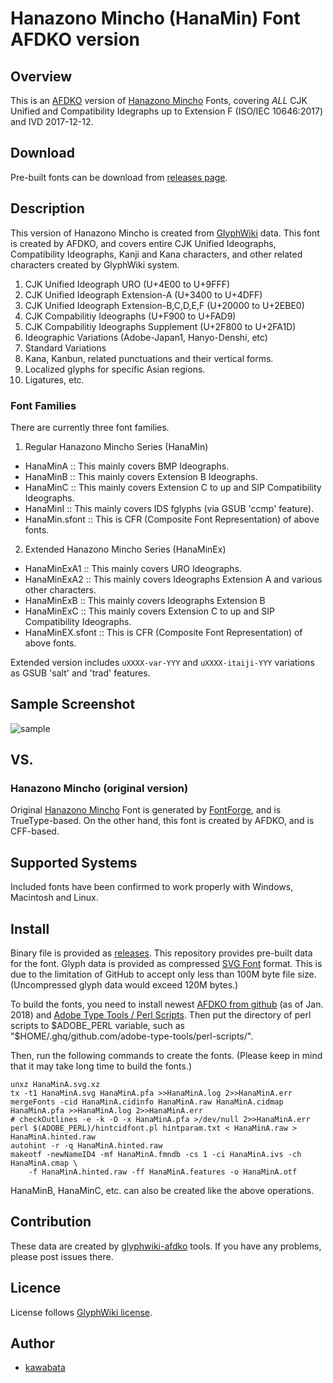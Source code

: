 Hanazono Mincho (HanaMin) Font AFDKO version
=============================

## Overview

This is an [AFDKO](http://www.adobe.com/devnet/opentype/afdko.html)
version of [Hanazono Mincho](https://fonts.jp/) Fonts, covering *ALL*
CJK Unified and Compatibility Idegraphs up to Extension F (ISO/IEC
10646:2017) and IVD 2017-12-12.

## Download

Pre-built fonts can be download from
[releases page](http://github.com/cjkvi/HanaMinAFDKO/releases).

## Description

This version of Hanazono Mincho is created from
[GlyphWiki](http://glyphwiki.org/) data. This font is created by
AFDKO, and covers entire CJK Unified Ideographs, Compatibility
Ideographs, Kanji and Kana characters, and other related characters
created by GlyphWiki system.

1. CJK Unified Ideograph URO (U+4E00 to U+9FFF)
2. CJK Unified Ideograph Extension-A (U+3400 to U+4DFF)
3. CJK Unified Ideograph Extension-B,C,D,E,F (U+20000 to U+2EBE0)
4. CJK Compabilitiy Ideographs (U+F900 to U+FAD9)
5. CJK Compabilitiy Ideographs Supplement (U+2F800 to U+2FA1D)
6. Ideographic Variations (Adobe-Japan1, Hanyo-Denshi, etc)
7. Standard Variations
8. Kana, Kanbun, related punctuations and their vertical forms.
9. Localized glyphs for specific Asian regions.
10. Ligatures, etc.

### Font Families

There are currently three font families.

1. Regular Hanazono Mincho Series (HanaMin)
  - HanaMinA :: This mainly covers BMP Ideographs.
  - HanaMinB :: This mainly covers Extension B Ideographs.
  - HanaMinC :: This mainly covers Extension C to up and SIP Compatibility Ideographs.
  - HanaMinI :: This mainly covers IDS fglyphs (via GSUB 'ccmp' feature).
  - HanaMin.sfont :: This is CFR (Composite Font Representation) of above fonts.

2. Extended Hanazono Mincho Series (HanaMinEx)
  - HanaMinExA1 :: This mainly covers URO Ideographs.
  - HanaMinExA2 :: This mainly covers Ideographs Extension A and various other characters.
  - HanaMinExB :: This mainly covers Ideographs Extension B
  - HanaMinExC :: This mainly covers Extension C to up and SIP Compatibility Ideographs.
  - HanaMinEX.sfont :: This is CFR (Composite Font Representation) of above fonts.

Extended version includes `uXXXX-var-YYY` and `uXXXX-itaiji-YYY`
variations as GSUB 'salt' and 'trad' features.

## Sample Screenshot

![sample](https://cloud.githubusercontent.com/assets/217020/3786962/fa5527bc-19ef-11e4-83b2-bf14a32602e2.png)

## VS.

### Hanazono Mincho (original version)

Original [Hanazono Mincho](http://fonts.jp/hanazono/) Font is
generated by [FontForge](http://fontforge.org/), and is
TrueType-based. On the other hand, this font is created by AFDKO, and
is CFF-based.

## Supported Systems

Included fonts have been confirmed to work properly with Windows,
Macintosh and Linux.

## Install

Binary file is provided as
[releases](http://github.com/cjkvi/HanaMinAFDKO/releases). This
repository provides pre-built data for the font. Glyph data is
provided as compressed [SVG
Font](https://www.w3.org/TR/SVG/fonts.html) format. This is due to the
limitation of GitHub to accept only less than 100M byte file size.
(Uncompressed glyph data would exceed 120M bytes.) 

To build the fonts, you need to install newest [AFDKO from
github](https://github.com/adobe-type-tools/afdko) (as of Jan. 2018)
and [Adobe Type Tools / Perl
Scripts](https://github.com/adobe-type-tools/perl-scripts). Then put
the directory of perl scripts to $ADOBE_PERL variable, such as
"$HOME/.ghq/github.com/adobe-type-tools/perl-scripts/".

Then, run the following commands to create the fonts. (Please keep in
mind that it may take long time to build the fonts.)

    unxz HanaMinA.svg.xz
    tx -t1 HanaMinA.svg HanaMinA.pfa >>HanaMinA.log 2>>HanaMinA.err
    mergeFonts -cid HanaMinA.cidinfo HanaMinA.raw HanaMinA.cidmap HanaMinA.pfa >>HanaMinA.log 2>>HanaMinA.err
    # checkOutlines -e -k -O -x HanaMinA.pfa >/dev/null 2>>HanaMinA.err
    perl $(ADOBE_PERL)/hintcidfont.pl hintparam.txt < HanaMinA.raw > HanaMinA.hinted.raw
    autohint -r -q HanaMinA.hinted.raw
    makeotf -newNameID4 -mf HanaMinA.fmndb -cs 1 -ci HanaMinA.ivs -ch HanaMinA.cmap \
        -f HanaMinA.hinted.raw -ff HanaMinA.features -o HanaMinA.otf


HanaMinB, HanaMinC, etc. can also be created like the above operations.

## Contribution

These data are created by
[glyphwiki-afdko](http://github.com/kawabata/glyphwiki-afdko) tools.
If you have any problems, please post issues there.

## Licence

License follows [GlyphWiki license](http://glyphwiki.org/license.html).

## Author

- [kawabata](https://github.com/kawabata)

